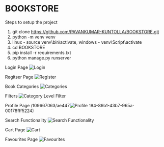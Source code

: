 # BOOKSTORE
Steps to setup the project 

1. git clone https://github.com/PAVANKUMAR-KUNTOLLA/BOOKSTORE.git
2. python -m venv venv
3. linux - source venv\bin\activate, windows - venv\Script\activate
4. cd BOOKSTORE
5. pip install -r requirements.txt
6. python manage.py runserver

Login Page
![Login](https://github.com/PAVANKUMAR-KUNTOLLA/BOOKSTORE/assets/109667063/30031507-3532-46d4-87e8-a6ea1647a164)

Regitser Page
![Register](https://github.com/PAVANKUMAR-KUNTOLLA/BOOKSTORE/assets/109667063/0edff55d-5bce-4735-982f-8c582996ad72)

Book Categories
![Categories](https://github.com/PAVANKUMAR-KUNTOLLA/BOOKSTORE/assets/109667063/0f9867f7-7d60-4721-8ab0-fb60300ef8b4)

Filters
![Category Level Filter](https://github.com/PAVANKUMAR-KUNTOLLA/BOOKSTORE/assets/109667063/23aae198-9e0b-49d4-a96d-c500a0e339fd)

Profile Page
/109667063/ae447![Profile](https://github.com/PAVANKUMAR-KUNTOLLA/BOOKSTORE/assets/109667063/273d7bc4-6f1b-43fa-b665-77235cd81a92)
184-89b1-43b7-965a-00178fff5224)

Search Functionality
![Search Functionality](https://github.com/PAVANKUMAR-KUNTOLLA/BOOKSTORE/assets/109667063/64cbdc06-3ef8-4f4d-b8aa-b7f5ca2e22a2)

Cart Page
![Cart](https://github.com/PAVANKUMAR-KUNTOLLA/BOOKSTORE/assets/109667063/ba85b472-2b8f-486c-ade8-d9e4f09c4c4c)

Favourites Page
![Favourites](https://github.com/PAVANKUMAR-KUNTOLLA/BOOKSTORE/assets/109667063/eb083fec-d1c9-4a7e-b7d4-f71ac243cb21)
